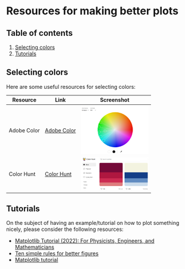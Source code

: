 # Resources for making better plots

## Table of contents

1. [Selecting colors](#selecting-colors)
2. [Tutorials](#tutorials)


## Selecting colors

Here are some useful resources for selecting colors:

| Resource        | Link                                                          | Screenshot         |
|------------------|---------------------------------------------------------------|---------------------|
| Adobe Color      | [Adobe Color](https://color.adobe.com/create/color-wheel)    | <img src="images/adobe_color.png" width="180"/> |
| Color Hunt       | [Color Hunt](https://colorhunt.co/)                          | <img src="images/color_hunt.png" width="180"/>   |

## Tutorials

On the subject of having an example/tutorial on how to plot something nicely, please consider the following resources:

- [Matplotlib Tutorial (2022): For Physicists, Engineers, and Mathematicians](https://www.youtube.com/watch?v=cTJBJH8hacc)
- [Ten simple rules for better figures](https://journals.plos.org/ploscompbiol/article?id=10.1371/journal.pcbi.1003833)
- [Matplotlib tutorial](https://github.com/rougier/matplotlib-tutorial/tree/master)